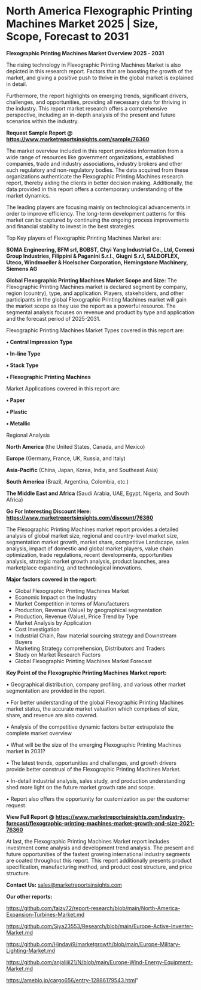 # North America Flexographic Printing Machines Market 2025 | Size, Scope, Forecast to 2031

<Strong> Flexographic Printing Machines Market Overview 2025 - 2031</strong>

The rising technology in Flexographic Printing Machines Market is also depicted in this research report. Factors that are boosting the growth of the market, and giving a positive push to thrive in the global market is explained in detail.

Furthermore, the report highlights on emerging trends, significant drivers, challenges, and opportunities, providing all necessary data for thriving in the industry. This report market research offers a comprehensive perspective, including an in-depth analysis of the present and future scenarios within the industry.

<strong>Request Sample Report @ <a href=https://www.marketreportsinsights.com/sample/76360>https://www.marketreportsinsights.com/sample/76360</a></strong>

The market overview included in this report provides information from a wide range of resources like government organizations, established companies, trade and industry associations, industry brokers and other such regulatory and non-regulatory bodies. The data acquired from these organizations authenticate the Flexographic Printing Machines research report, thereby aiding the clients in better decision making. Additionally, the data provided in this report offers a contemporary understanding of the market dynamics.

The leading players are focusing mainly on technological advancements in order to improve efficiency. The long-term development patterns for this market can be captured by continuing the ongoing process improvements and financial stability to invest in the best strategies.

Top Key players of Flexographic Printing Machines Market are:

<strong>SOMA Engineering, BFM srl, BOBST, Chyi Yang Industrial Co., Ltd, Comexi Group Industries, Filippini & Paganini S.r.l., Giugni S.r.l, SALDOFLEX, Uteco, Windmoeller & Hoelscher Corporation, Hemingstone Machinery, Siemens AG</strong>

<strong><b>Global Flexographic Printing Machines Market Scope and Size:</b></strong>
The Flexographic Printing Machines market is declared segment by company, region (country), type, and application. Players, stakeholders, and other participants in the global Flexographic Printing Machines market will gain the market scope as they use the report as a powerful resource. The segmental analysis focuses on revenue and product by type and application and the forecast period of 2025-2031.

Flexographic Printing Machines Market Types covered in this report are:

<strong>• Central Impression Type

• In-line Type

• Stack Type

• Flexographic Printing Machines</strong>

Market Applications covered in this report are:

<strong>• Paper

• Plastic

• Metallic</strong> 

Regional Analysis

<strong>North America</strong> (the United States, Canada, and Mexico)

<strong>Europe</strong> (Germany, France, UK, Russia, and Italy)

<strong>Asia-Pacific</strong> (China, Japan, Korea, India, and Southeast Asia)

<strong>South America</strong> (Brazil, Argentina, Colombia, etc.)

<strong>The Middle East and Africa</strong> (Saudi Arabia, UAE, Egypt, Nigeria, and South Africa)

<strong>Go For Interesting Discount Here: <a href=https://www.marketreportsinsights.com/discount/76360>https://www.marketreportsinsights.com/discount/76360</a></strong>

The Flexographic Printing Machines market report provides a detailed analysis of global market size, regional and country-level market size, segmentation market growth, market share, competitive Landscape, sales analysis, impact of domestic and global market players, value chain optimization, trade regulations, recent developments, opportunities analysis, strategic market growth analysis, product launches, area marketplace expanding, and technological innovations.

<strong><b>Major factors covered in the report:</b></strong>
<ul>
  <li>Global Flexographic Printing Machines Market </li>
  <li>Economic Impact on the Industry</li>
  <li>Market Competition in terms of Manufacturers</li>
  <li>Production, Revenue (Value) by geographical segmentation</li>
  <li>Production, Revenue (Value), Price Trend by Type</li>
  <li>Market Analysis by Application</li>
  <li>Cost Investigation</li>
  <li>Industrial Chain, Raw material sourcing strategy and Downstream Buyers</li>
  <li>Marketing Strategy comprehension, Distributors and Traders</li>
  <li>Study on Market Research Factors</li>
  <li>Global Flexographic Printing Machines Market Forecast</li>
</ul>

<strong><b>Key Point of the Flexographic Printing Machines Market report:</b></strong>

• Geographical distribution, company profiling, and various other market segmentation are provided in the report.

• For better understanding of the global Flexographic Printing Machines market status, the accurate market valuation which comprises of size, share, and revenue are also covered.

• Analysis of the competitive dynamic factors better extrapolate the complete market overview

• What will be the size of the emerging Flexographic Printing Machines market in 2031?

• The latest trends, opportunities and challenges, and growth drivers provide better construal of the Flexographic Printing Machines Market.

• In-detail industrial analysis, sales study, and production understanding shed more light on the future market growth rate and scope.

• Report also offers the opportunity for customization as per the customer request.

<strong><b>View Full Report @ <a href=https://www.marketreportsinsights.com/industry-forecast/flexographic-printing-machines-market-growth-and-size-2021-76360>https://www.marketreportsinsights.com/industry-forecast/flexographic-printing-machines-market-growth-and-size-2021-76360</a></b></strong>


At last, the Flexographic Printing Machines Market report includes investment come analysis and development trend analysis. The present and future opportunities of the fastest growing international industry segments are coated throughout this report. This report additionally presents product specification, manufacturing method, and product cost structure, and price structure.

<strong>Contact Us:</strong>
sales@marketreportsinsights.com

<strong>Our other reports:</strong>

<a href=https://github.com/faizy72/report-research/blob/main/North-America-Expansion-Turbines-Market.md>https://github.com/faizy72/report-research/blob/main/North-America-Expansion-Turbines-Market.md</a>

<a href=https://github.com/Siya23553/Research/blob/main/Europe-Active-Inventer-Market.md>https://github.com/Siya23553/Research/blob/main/Europe-Active-Inventer-Market.md</a>

<a href=https://github.com/Hindavi9/marketgrowth/blob/main/Europe-Military-Lighting-Market.md>https://github.com/Hindavi9/marketgrowth/blob/main/Europe-Military-Lighting-Market.md</a>

<a href=https://github.com/anjaliiii21/N/blob/main/Europe-Wind-Energy-Equipment-Market.md>https://github.com/anjaliiii21/N/blob/main/Europe-Wind-Energy-Equipment-Market.md</a>

<a href=https://ameblo.jp/cargo656/entry-12886179543.html>https://ameblo.jp/cargo656/entry-12886179543.html</a>"
